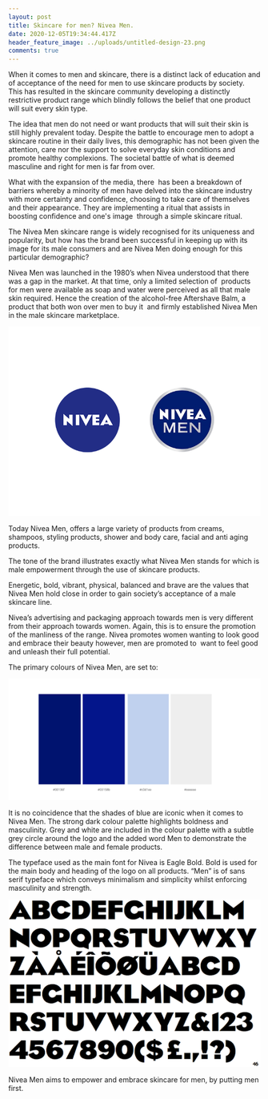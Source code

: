 ```yaml
---
layout: post
title: Skincare for men? Nivea Men.
date: 2020-12-05T19:34:44.417Z
header_feature_image: ../uploads/untitled-design-23.png
comments: true
---
```

When it comes to men and skincare, there is a distinct lack of education and of acceptance of the need for men to use skincare products by society. This has resulted in the skincare community developing a distinctly restrictive product range which blindly follows the belief that one product will suit every skin type. 

The idea that men do not need or want products that will suit their skin is still highly prevalent today. Despite the battle to encourage men to adopt a skincare routine in their daily lives, this demographic has not been given the attention, care nor the support to solve everyday skin conditions and promote healthy complexions. The societal battle of what is deemed masculine and right for men is far from over.

What with the expansion of the media, there  has been a breakdown of barriers whereby a minority of men have delved into the skincare industry with more certainty and confidence, choosing to take care of themselves and their appearance. They are implementing a ritual that assists in boosting confidence and one's image  through a simple skincare ritual.

The Nivea Men skincare range is widely recognised for its uniqueness and popularity, but how has the brand been successful in keeping up with its image for its male consumers and are Nivea Men doing enough for this particular demographic?

Nivea Men was launched in the 1980’s when Nivea understood that there was a gap in the market. At that time, only a limited selection of  products for men were available as soap and water were perceived as all that male skin required. Hence the creation of the alcohol-free Aftershave Balm, a product that both won over men to buy it  and firmly established Nivea Men  in the male skincare marketplace.

![](../uploads/59de3a30399005.5620ee546ed3c.png)

Today Nivea Men, offers a large variety of products from creams, shampoos, styling products, shower and body care, facial and anti aging products. 

The tone of the brand illustrates exactly what Nivea Men stands for which is male empowerment through the use of skincare products. 

Energetic, bold, vibrant, physical, balanced and brave are the values that Nivea Men hold close in order to gain society’s acceptance of a male skincare line.

Nivea’s advertising and packaging approach towards men is very different from their approach towards women. Again, this is to ensure the promotion of the manliness of the range. Nivea promotes women wanting to look good and embrace their beauty however, men are promoted to  want to feel good and unleash their full potential.

The primary colours of Nivea Men, are set to:

![](../uploads/00136f-03158b-c0d1ee-eeeeee.png)



It is no coincidence that the shades of blue are iconic when it comes to Nivea Men. The strong dark colour palette highlights boldness and masculinity. Grey and white are included in the colour palette with a subtle grey circle around the logo and the added word Men to demonstrate the difference between male and female products.

The typeface used as the main font for Nivea is Eagle Bold. Bold is used for the main body and heading of the logo on all products. “Men” is of sans serif typeface which conveys minimalism and simplicity whilst enforcing masculinity and strength.

![](../uploads/unnamed.gif)

Nivea Men aims to empower and embrace skincare for men, by putting men first.